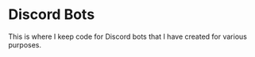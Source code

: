 # Discord Bots

This is where I keep code for Discord bots that I have created for various purposes.

